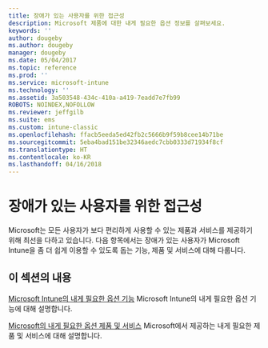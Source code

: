 ```yaml
---
title: 장애가 있는 사용자를 위한 접근성
description: Microsoft 제품에 대한 내게 필요한 옵션 정보를 살펴보세요.
keywords: ''
author: dougeby
ms.author: dougeby
manager: dougeby
ms.date: 05/04/2017
ms.topic: reference
ms.prod: ''
ms.service: microsoft-intune
ms.technology: ''
ms.assetid: 3a503548-434c-410a-a419-7eadd7e7fb99
ROBOTS: NOINDEX,NOFOLLOW
ms.reviewer: jeffgilb
ms.suite: ems
ms.custom: intune-classic
ms.openlocfilehash: ffacb5eeda5ed42fb2c5666b9f59b8cee14b71be
ms.sourcegitcommit: 5eba4bad151be32346aedc7cbb0333d71934f8cf
ms.translationtype: HT
ms.contentlocale: ko-KR
ms.lasthandoff: 04/16/2018
---
```

# <a name="accessibility-for-people-with-disabilities"></a>장애가 있는 사용자를 위한 접근성
Microsoft는 모든 사용자가 보다 편리하게 사용할 수 있는 제품과 서비스를 제공하기 위해 최선을 다하고 있습니다. 다음 항목에서는 장애가 있는 사용자가 Microsoft Intune을 좀 더 쉽게 이용할 수 있도록 돕는 기능, 제품 및 서비스에 대해 다룹니다.

## <a name="in-this-section"></a>이 섹션의 내용
[Microsoft Intune의 내게 필요한 옵션 기능](accessibility-features-of-microsoft-intune.md) Microsoft Intune의 내게 필요한 옵션 기능에 대해 설명합니다.

[Microsoft의 내게 필요한 옵션 제품 및 서비스](accessibility-products-and-services-from-microsoft.md) Microsoft에서 제공하는 내게 필요한 제품 및 서비스에 대해 설명합니다.
